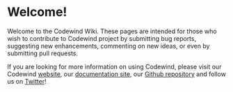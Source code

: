 # Welcome!

Welcome to the Codewind Wiki. These pages are intended for those who wish to contribute to Codewind project by submitting bug reports, suggesting new enhancements, commenting on new ideas, or even by submitting pull requests.

If you are looking for more information on using Codewind, please visit our Codewind [website](https://www.eclipse.org/codewind/), our [documentation site](https://www.eclipse.org/codewind/gettingstarted.html), our [Github repository](https://github.com/eclipse/codewind/blob/master/README.md)  and follow us on
 [Twitter](https://twitter.com/EclipseCodewind)!
